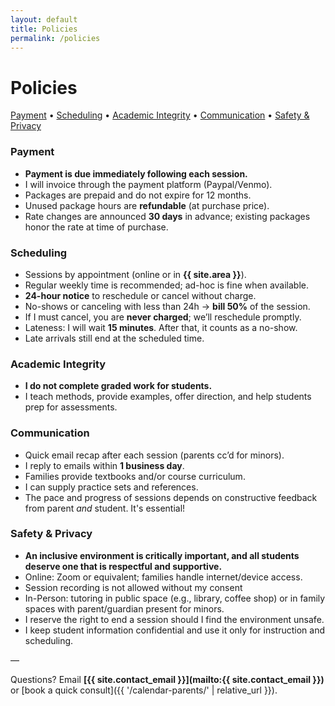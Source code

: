```yaml
---
layout: default
title: Policies
permalink: /policies
---
```


# **Policies**

[Payment](#payment) • [Scheduling](#scheduling) • [Academic Integrity](#academic-integrity) • [Communication](#communication) • [Safety & Privacy](#safety--privacy)

### Payment
- **Payment is due immediately following each session.**
- I will invoice through the payment platform (Paypal/Venmo).
- Packages are prepaid and do not expire for 12 months.
- Unused package hours are **refundable** (at purchase price).
- Rate changes are announced **30 days** in advance; existing packages honor the rate at time of purchase.

### Scheduling
- Sessions by appointment (online or in **{{ site.area }}**).
- Regular weekly time is recommended; ad-hoc is fine when available.
- **24-hour notice** to reschedule or cancel without charge.
- No-shows or canceling with less than 24h → **bill 50%** of the session.
- If I must cancel, you are **never charged**; we’ll reschedule promptly.
- Lateness: I will wait **15 minutes**. After that, it counts as a no-show.
- Late arrivals still end at the scheduled time.

### Academic Integrity
- **I do not complete graded work for students.**
- I teach methods, provide examples, offer direction, and help students prep for assessments.

### Communication
- Quick email recap after each session (parents cc’d for minors).
- I reply to emails within **1 business day**.
- Families provide textbooks and/or course curriculum.
- I can supply practice sets and references.
- The pace and progress of sessions depends on constructive feedback from parent _and_ student. It's essential!

### Safety & Privacy
- **An inclusive environment is critically important, and all students deserve one that is respectful and supportive.**
- Online: Zoom or equivalent; families handle internet/device access.
- Session recording is not allowed without my consent
- In-Person: tutoring in public space (e.g., library, coffee shop) or in family spaces with parent/guardian present for minors.
- I reserve the right to end a session should I find the environment unsafe.
- I keep student information confidential and use it only for instruction and scheduling.



—

Questions? Email **[{{ site.contact_email }}](mailto:{{ site.contact_email }})** or [book a quick consult]({{ '/calendar-parents/' | relative_url }}).
